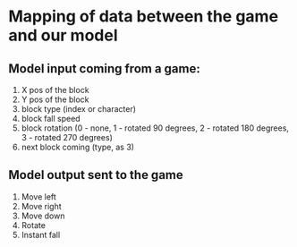 # Mapping of data between the game and our model

## Model input coming from a game:

1. X pos of the block
2. Y pos of the block
3. block type (index or character)
4. block fall speed
5. block rotation (0 - none, 1 - rotated 90 degrees, 2 - rotated 180 degrees, 3 - rotated 270 degrees)
6. next block coming (type, as 3)

## Model output sent to the game
1. Move left
2. Move right
3. Move down
4. Rotate
5. Instant fall